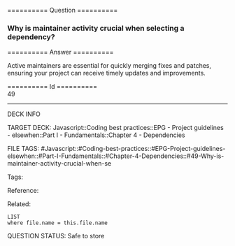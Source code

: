 ========== Question ==========  

### Why is maintainer activity crucial when selecting a dependency?  

========== Answer ==========  

Active maintainers are essential for quickly merging fixes and patches, ensuring your project can receive timely updates and improvements.

========== Id ==========  
49

---

DECK INFO

TARGET DECK: Javascript::Coding best practices::EPG - Project guidelines - elsewhen::Part I - Fundamentals::Chapter 4 - Dependencies

FILE TAGS: #Javascript::#Coding-best-practices::#EPG-Project-guidelines-elsewhen::#Part-I-Fundamentals::#Chapter-4-Dependencies::#49-Why-is-maintainer-activity-crucial-when-se

Tags:

Reference:

Related:

```dataview
LIST
where file.name = this.file.name
```

QUESTION STATUS: Safe to store
